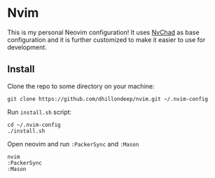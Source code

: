 # Nvim
This is my personal Neovim configuration! It uses [NvChad](https://nvchad.com/) as base configuration and it is further customized to make it easier to use for development.

## Install
Clone the repo to some directory on your machine:
```
git clone https://github.com/dhillondeep/nvim.git ~/.nvim-config
```

Run `install.sh` script:
```
cd ~/.nvim-config
./install.sh
```

Open neovim and run `:PackerSync` and `:Mason`
```
nvim
:PackerSync
:Mason
```
